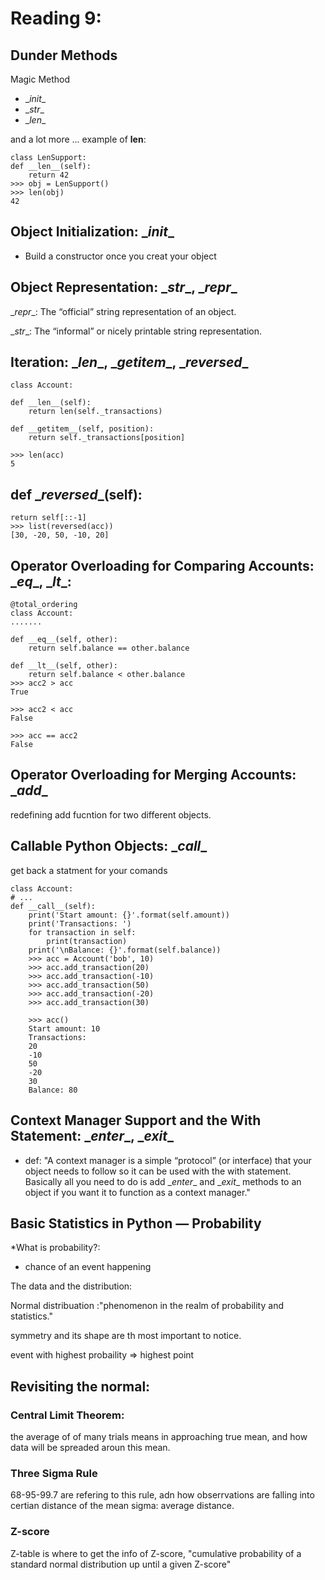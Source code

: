 # Reading 9: 
## Dunder Methods
Magic Method
* \__init__
 * \__str__
 * \__len__

 and a lot more ... 
example of __len__: 

    class LenSupport:
    def __len__(self):
        return 42
    >>> obj = LenSupport()
    >>> len(obj)
    42

## Object Initialization: \__init__

* Build a constructor once you creat your object
## Object Representation: \__str__, \__repr__
  \__repr__: The “official” string representation of an object.

\__str__: The “informal” or nicely printable string representation.

## Iteration: \__len__, \__getitem__, \__reversed__

    class Account:

    def __len__(self):
        return len(self._transactions)

    def __getitem__(self, position):
        return self._transactions[position]

    >>> len(acc)
    5

## def \__reversed__(self):

    return self[::-1]
    >>> list(reversed(acc))
    [30, -20, 50, -10, 20]

## Operator Overloading for Comparing Accounts: \__eq__, \__lt__: 
    @total_ordering
    class Account:
    .......

    def __eq__(self, other):
        return self.balance == other.balance

    def __lt__(self, other):
        return self.balance < other.balance
    >>> acc2 > acc
    True

    >>> acc2 < acc
    False

    >>> acc == acc2
    False

## Operator Overloading for Merging Accounts: \__add__  
redefining add fucntion for two different objects.

## Callable Python Objects: \__call__
get back a statment for your comands

    class Account:
    # ... 
    def __call__(self):
        print('Start amount: {}'.format(self.amount))
        print('Transactions: ')
        for transaction in self:
            print(transaction)
        print('\nBalance: {}'.format(self.balance))
        >>> acc = Account('bob', 10)
        >>> acc.add_transaction(20)
        >>> acc.add_transaction(-10)
        >>> acc.add_transaction(50)
        >>> acc.add_transaction(-20)
        >>> acc.add_transaction(30)

        >>> acc()
        Start amount: 10
        Transactions:
        20
        -10
        50
        -20
        30
        Balance: 80

## Context Manager Support and the With Statement: \__enter__, \__exit__

* def: "A context manager is a simple “protocol” (or interface) that your object needs to follow so it can be used with the with statement. Basically all you need to do is add \__enter__ and \__exit__ methods to an object if you want it to function as a context manager."


## Basic Statistics in Python — Probability

    
*What is probability?:
* chance of an event happening 

The data and the distribution:

Normal distribuation :"phenomenon in the realm of probability and statistics." 

symmetry and its shape are th most important to notice.

event with highest probaility => highest point

## Revisiting the normal:

### Central Limit Theorem:
the average of of many trials means in approaching true mean, and how data will be spreaded aroun this mean. 
### Three Sigma Rule
68-95-99.7 are refering to this rule, adn how obserrvations are falling into certian distance of the mean
sigma: average distance.

### Z-score
Z-table is where to get the info of Z-score, "cumulative probability of a standard normal distribution up until a given Z-score"



